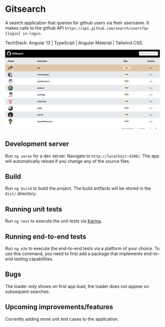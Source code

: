 # Gitsearch

A search application that queries for github users via their username. It makes calls to the github API `https://api.github.com/search/users?q={login} in:login`.


TechStack:  Angular 13 | TypeScipt | Angular Material | Tailwind CSS.

![Screenshot](gitsearch.png)

## Development server

Run `ng serve` for a dev server. Navigate to `http://localhost:4200/`. The app will automatically reload if you change any of the source files.

## Build

Run `ng build` to build the project. The build artifacts will be stored in the `dist/` directory.

## Running unit tests

Run `ng test` to execute the unit tests via [Karma](https://karma-runner.github.io).

## Running end-to-end tests

Run `ng e2e` to execute the end-to-end tests via a platform of your choice. To use this command, you need to first add a package that implements end-to-end testing capabilities.

## Bugs

The loader only shows on first app load, the loader does not appear on subsequent searches.

## Upcoming improvements/features

Currently adding more unit test cases to the application.

